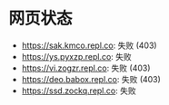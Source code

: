 # 网页状态
- https://sak.kmco.repl.co: 失败 (403)
- https://ys.pyxzp.repl.co: 失败
- https://vi.zogzr.repl.co: 失败 (403)
- https://deo.babox.repl.co: 失败 (403)
- https://ssd.zockq.repl.co: 失败
